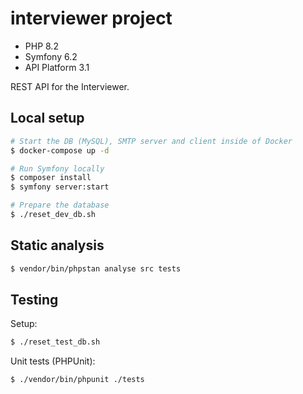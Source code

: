 # interviewer project

- PHP 8.2
- Symfony 6.2
- API Platform 3.1

REST API for the Interviewer.

## Local setup

```bash
# Start the DB (MySQL), SMTP server and client inside of Docker
$ docker-compose up -d

# Run Symfony locally
$ composer install
$ symfony server:start

# Prepare the database
$ ./reset_dev_db.sh
```

## Static analysis

```bash
$ vendor/bin/phpstan analyse src tests
```

## Testing

Setup:

```bash
$ ./reset_test_db.sh
```

Unit tests (PHPUnit):

```bash
$ ./vendor/bin/phpunit ./tests
```
